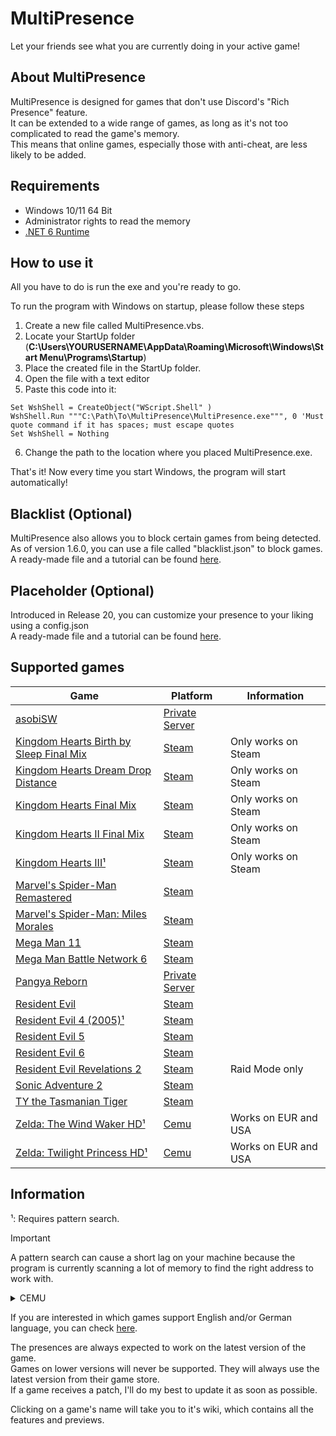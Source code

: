 

# MultiPresence
Let your friends see what you are currently doing in your active game!

## About MultiPresence
MultiPresence is designed for games that don't use Discord's "Rich Presence" feature.  
It can be extended to a wide range of games, as long as it's not too complicated to read the game's memory.  
This means that online games, especially those with anti-cheat, are less likely to be added.

## Requirements  
- Windows 10/11 64 Bit
- Administrator rights to read the memory
- [.NET 6 Runtime](https://dotnet.microsoft.com/en-us/download/dotnet/6.0)

## How to use it
All you have to do is run the exe and you're ready to go.    

To run the program with Windows on startup, please follow these steps

 1. Create a new file called MultiPresence.vbs.
 2. Locate your StartUp folder (**C:\Users\YOURUSERNAME\AppData\Roaming\Microsoft\Windows\Start Menu\Programs\Startup**)
 3. Place the created file in the StartUp folder.
 4. Open the file with a text editor
 5. Paste this code into it:  
```
Set WshShell = CreateObject("WScript.Shell" )
WshShell.Run """C:\Path\To\MultiPresence\MultiPresence.exe""", 0 'Must quote command if it has spaces; must escape quotes
Set WshShell = Nothing
```
6. Change the path to the location where you placed MultiPresence.exe.
 
 That's it! Now every time you start Windows, the program will start automatically!    
 
## Blacklist (Optional)
MultiPresence also allows you to block certain games from being detected.  
As of version 1.6.0, you can use a file called "blacklist.json" to block games.  
A ready-made file and a tutorial can be found [here](https://github.com/Dekirai/MultiPresence/wiki/Blacklist).

## Placeholder (Optional)
Introduced in Release 20, you can customize your presence to your liking using a config.json  
A ready-made file and a tutorial can be found [here](https://github.com/Dekirai/MultiPresence/blob/main/Placeholders/%5BPRE-MADE%20CONFIG%5D.md).
 
## Supported games
|Game|Platform|Information|
|--|--|--|
|[asobiSW](https://github.com/Dekirai/MultiPresence/)|[Private Server](https://playasobi.gg/)| |
|[Kingdom Hearts Birth by Sleep Final Mix](https://github.com/Dekirai/MultiPresence/wiki/Kingdom-Hearts-Birth-by-Sleep-Final-Mix)|[Steam](https://store.steampowered.com/app/2552430/KINGDOM_HEARTS_HD_1525_ReMIX/)|Only works on Steam|
|[Kingdom Hearts Dream Drop Distance](https://github.com/Dekirai/MultiPresence/wiki/Kingdom-Hearts-Dream-Drop-Distance)|[Steam](https://store.steampowered.com/app/2552440/KINGDOM_HEARTS_HD_28_Final_Chapter_Prologue/)|Only works on Steam|
|[Kingdom Hearts Final Mix](https://github.com/Dekirai/MultiPresence/wiki/Kingdom-Hearts-Final-Mix)|[Steam](https://store.steampowered.com/app/2552430/KINGDOM_HEARTS_HD_1525_ReMIX/)|Only works on Steam|
|[Kingdom Hearts II Final Mix](https://github.com/Dekirai/MultiPresence/wiki/Kingdom-Hearts-II-Final-Mix)|[Steam](https://store.steampowered.com/app/2552430/KINGDOM_HEARTS_HD_1525_ReMIX/)|Only works on Steam|
|[Kingdom Hearts III¹](https://github.com/Dekirai/MultiPresence/wiki/Kingdom-Hearts-III)|[Steam](https://store.steampowered.com/app/2552450/KINGDOM_HEARTS_III__Re_Mind_DLC/)|Only works on Steam|
|[Marvel's Spider-Man Remastered](https://github.com/Dekirai/MultiPresence/wiki/Marvel's-Spider%E2%80%90Man-Remastered)|[Steam](https://store.steampowered.com/app/1817070/Marvels_SpiderMan_Remastered/)| |
|[Marvel's Spider-Man: Miles Morales](https://github.com/Dekirai/MultiPresence/wiki/Marvel's-Spider%E2%80%90Man:-Miles-Morales)|[Steam](https://store.steampowered.com/app/1817190/Marvels_SpiderMan_Miles_Morales/)| |
|[Mega Man 11](https://github.com/Dekirai/MultiPresence/wiki/Mega-Man-11)|[Steam](https://store.steampowered.com/app/742300/Mega_Man_11/)| |
|[Mega Man Battle Network 6](https://github.com/Dekirai/MultiPresence/wiki/Mega-Man-Battle-Network-6)|[Steam](https://store.steampowered.com/app/1798020/Mega_Man_Battle_Network_Legacy_Collection_Vol_2/)| |
|[Pangya Reborn](https://github.com/Dekirai/MultiPresence/wiki/Pangya-Reborn)|[Private Server](https://www.pangyareborn.com/)| |
|[Resident Evil](https://github.com/Dekirai/MultiPresence/wiki/Resident-Evil)|[Steam](https://store.steampowered.com/app/304240/Resident_Evil/)| |
|[Resident Evil 4 (2005)¹](https://github.com/Dekirai/MultiPresence/wiki/Resident-Evil-4)|[Steam](https://store.steampowered.com/app/254700/Resident_Evil_4/)| |
|[Resident Evil 5](https://github.com/Dekirai/MultiPresence/wiki/Resident-Evil-5)|[Steam](https://store.steampowered.com/app/21690/Resident_Evil_5/)| |
|[Resident Evil 6](https://github.com/Dekirai/MultiPresence/wiki/Resident-Evil-6)|[Steam](https://store.steampowered.com/app/221040/Resident_Evil_6/)| |
|[Resident Evil Revelations 2](https://github.com/Dekirai/MultiPresence/wiki/Resident-Evil-Revelations-2)|[Steam](https://store.steampowered.com/app/287290/Resident_Evil_Revelations_2/)|Raid Mode only|
|[Sonic Adventure 2](https://github.com/Dekirai/MultiPresence/wiki/Sonic-Adventure-2)|[Steam](https://store.steampowered.com/app/213610/Sonic_Adventure_2/)| |
|[TY the Tasmanian Tiger](https://github.com/Dekirai/MultiPresence/wiki/TY-the-Tasmanian-Tiger)|[Steam](https://store.steampowered.com/app/411960/TY_the_Tasmanian_Tiger/)| |
|[Zelda: The Wind Waker HD¹](https://github.com/Dekirai/MultiPresence/wiki/Zelda:-The-Wind-Waker-HD)|[Cemu](https://wiki.cemu.info/wiki/The_Legend_of_Zelda:_The_Wind_Waker_HD)|Works on EUR and USA|
|[Zelda: Twilight Princess HD¹](https://github.com/Dekirai/MultiPresence/wiki/Zelda:-Twilight-Princess-HD)|[Cemu](https://wiki.cemu.info/wiki/The_Legend_of_Zelda:_Twilight_Princess_HD)|Works on EUR and USA|

## Information
¹: Requires pattern search.
> [!IMPORTANT]  
> A pattern search can cause a short lag on your machine because the program is currently scanning a lot of memory to find the right address to work with.  
<details>
<summary>CEMU</summary>
You have to disable the "Discord Presence" option found in Options -> General settings.<br />
</details>

If you are interested in which games support English and/or German language, you can check [here](https://github.com/Dekirai/MultiPresence/wiki/Translation).  

The presences are always expected to work on the latest version of the game.  
Games on lower versions will never be supported. They will always use the latest version from their game store.  
If a game receives a patch, I'll do my best to update it as soon as possible.       

Clicking on a game's name will take you to it's wiki, which contains all the features and previews.
